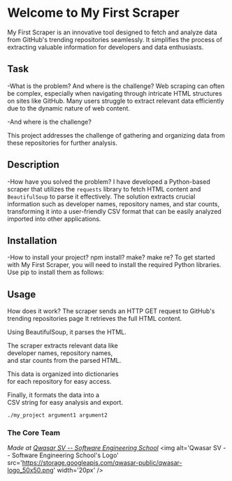 # Welcome to My First Scraper

My First Scraper is an innovative tool designed to fetch and analyze data from GitHub's trending repositories
seamlessly. It simplifies the process of extracting valuable information for developers and data enthusiasts.

## Task
-What is the problem? And where is the challenge?
Web scraping can often be complex, especially when navigating through intricate HTML structures on sites like GitHub.
Many users struggle to extract relevant data efficiently due to the dynamic nature of web content.

-And where is the challenge?

This project addresses the challenge of gathering and organizing data from these repositories for further analysis.


## Description
-How have you solved the problem?
I have developed a Python-based scraper that utilizes the `requests` library to fetch HTML content and
`BeautifulSoup` to parse it effectively. The solution extracts crucial information such as developer names,
repository names, and star counts, transforming it into a user-friendly CSV format that can be easily analyzed 
imported into other applications.


## Installation
-How to install your project? npm install? make? make re?
To get started with My First Scraper, you will need to install the required Python libraries.
Use pip to install them as follows:


## Usage
How does it work?
The scraper sends an HTTP GET request to GitHub's trending repositories page
It retrieves the full HTML content.  

Using BeautifulSoup, it parses the HTML.  

The scraper extracts relevant data like  
developer names, repository names,  
and star counts from the parsed HTML.  

This data is organized into dictionaries  
for each repository for easy access.  

Finally, it formats the data into a  
CSV string for easy analysis and export.
```
./my_project argument1 argument2
```

### The Core Team


<span><i>Made at <a href='https://qwasar.io'>Qwasar SV -- Software Engineering School</a></i></span>
<span><img alt='Qwasar SV -- Software Engineering School's Logo' src='https://storage.googleapis.com/qwasar-public/qwasar-logo_50x50.png' width='20px' /></span>
